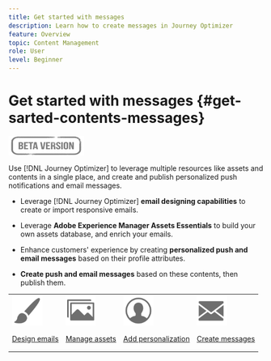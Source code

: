 ```yaml
---
title: Get started with messages
description: Learn how to create messages in Journey Optimizer
feature: Overview
topic: Content Management
role: User
level: Beginner
---
```

# Get started with messages {#get-sarted-contents-messages}

![](assets/do-not-localize/badge.png)

Use [!DNL Journey Optimizer] to leverage multiple resources like assets and contents in a single place, and create and publish personalized push notifications and email messages.

* Leverage [!DNL Journey Optimizer] **email designing capabilities** to create or import responsive emails.

* Leverage **Adobe Experience Manager Assets Essentials** to build your own assets database, and enrich your emails.

* Enhance customers' experience by creating **personalized push and email messages** based on their profile attributes.

* **Create push and email messages** based on these contents, then publish them.

<table>
<tr>
<td><img src="assets/do-not-localize/icon_design.svg" width="60px"><p><a href="design-emails.md">Design emails</a></p></td>
<td><img src="assets/do-not-localize/icon_assets.svg" width="60px"><p><a href="assets-essentials.md">Manage assets</a></p></td>
<td><img src="assets/do-not-localize/icon_personalization.svg" width="60px"><p><a href="personalization/personalize.md">Add personalization</a></p></td>
<td><img src="assets/do-not-localize/icon_messages.svg" width="60px"><p><a href="create-message.md">Create messages</a></p></td></tr>
</table>
